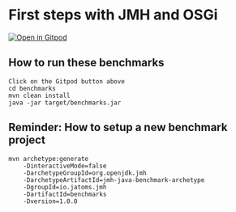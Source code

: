 # First steps with JMH and OSGi

[![Open in Gitpod](https://gitpod.io/button/open-in-gitpod.svg)](https://gitpod.io#https://github.com/Sandared/jmh-benchmarks/blob/master/benchmarks/src/main/java/io/jatoms/jmh/OSGiBenchmark2.java)

## How to run these benchmarks
```
Click on the Gitpod button above
cd benchmarks
mvn clean install
java -jar target/benchmarks.jar
```

## Reminder: How to setup a new benchmark project
```
mvn archetype:generate
    -DinteractiveMode=false
    -DarchetypeGroupId=org.openjdk.jmh
    -DarchetypeArtifactId=jmh-java-benchmark-archetype
    -DgroupId=io.jatoms.jmh
    -DartifactId=benchmarks
    -Dversion=1.0.0
```

